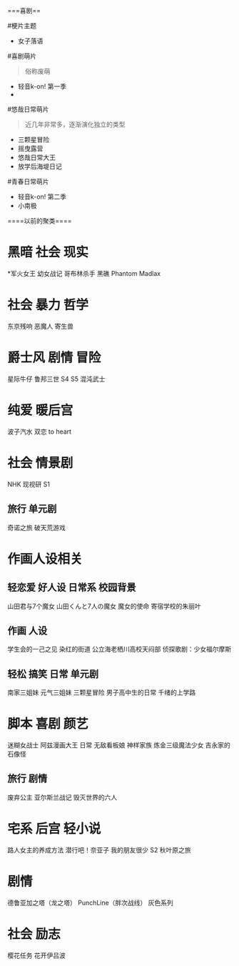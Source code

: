 ===喜剧==

#梗片主题
* 女子落语

#喜剧萌片
> 俗称废萌
* 轻音k-on! 第一季
* 

#悠哉日常萌片
> 近几年非常多，逐渐演化独立的类型
* 三颗星冒险
* 摇曳露营
* 悠哉日常大王
* 放学后海堤日记

#青春日常萌片
* 轻音k-on! 第二季
* 小南极



====以前的聚类====
# 黑暗 社会 现实
*军火女王
幼女战记
哥布林杀手
黑礁
Phantom
Madlax

# 社会 暴力 哲学
东京残响
恶魔人
寄生兽

# 爵士风 剧情 冒险
星际牛仔
鲁邦三世 S4 S5
混沌武士

# 纯爱 暖后宫
波子汽水
双恋
to heart

# 社会 情景剧
NHK
现视研 S1

## 旅行 单元剧
奇诺之旅
破天荒游戏

# 作画人设相关
## 轻恋爱 好人设 日常系 校园背景
山田君与7个魔女 山田くんと7人の魔女
魔女的使命
寄宿学校的朱丽叶

## 作画 人设
学生会的一己之见
染红的街道
公立海老栖川高校天闷部
侦探歌剧：少女福尔摩斯

## 轻松 搞笑 日常 单元剧
南家三姐妹
元气三姐妹
三颗星冒险
男子高中生的日常
千绪的上学路

# 脚本 喜剧 颜艺
迷糊女战士
阿兹漫画大王
日常
无敌看板娘
神样家族
炼金三级魔法少女
吉永家的石像怪

## 旅行 剧情
废弃公主
亚尔斯兰战记
毁灭世界的六人

# 宅系 后宫 轻小说
路人女主的养成方法
潜行吧！奈亚子
我的朋友很少 S2
秋叶原之旅

# 剧情
德鲁亚加之塔（龙之塔）
PunchLine（胖次战线）
灰色系列

# 社会 励志
樱花任务
花开伊吕波

